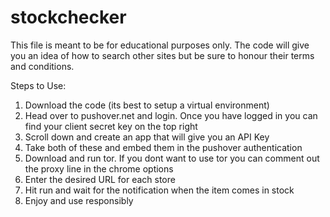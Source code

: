 # stockchecker

This file is meant to be for educational purposes only. The code will give you an idea of how to search other sites but be sure to honour their terms and conditions.

Steps to Use:
1) Download the code (its best to setup a virtual environment)
2) Head over to pushover.net and login. Once you have logged in you can find your client secret key on the top right
3) Scroll down and create an app that will give you an API Key
4) Take both of these and embed them in the pushover authentication
5) Download and run tor. If you dont want to use tor you can comment out the proxy line in the chrome options
6) Enter the desired URL for each store
7) Hit run and wait for the notification when the item comes in stock
8) Enjoy and use responsibly
